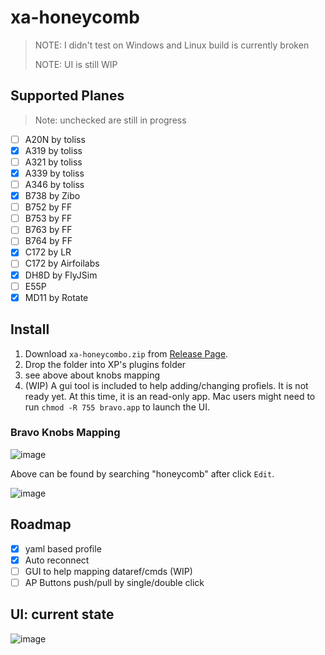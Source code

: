 # xa-honeycomb

>NOTE: I didn't test on Windows and Linux build is currently broken
>
>NOTE: UI is still WIP

## Supported Planes
> Note: unchecked are still in progress

- [ ] A20N by toliss
- [x] A319 by toliss
- [ ] A321 by toliss
- [x] A339 by toliss
- [ ] A346 by toliss
- [x] B738 by Zibo
- [ ] B752 by FF
- [ ] B753 by FF
- [ ] B763 by FF
- [ ] B764 by FF
- [x] C172 by LR
- [ ] C172 by Airfoilabs
- [x] DH8D by FlyJSim
- [ ] E55P
- [x] MD11 by Rotate

## Install

1. Download `xa-honeycombo.zip` from [Release Page](https://github.com/xairline/xa-honeycomb/releases/latest).
2. Drop the folder into XP's plugins folder
3. see above about knobs mapping
4. (WIP) A gui tool is included to help adding/changing profiels. It is not ready yet. At this time, it is an read-only app. Mac users might need to run `chmod -R 755 bravo.app` to launch the UI.

### Bravo Knobs Mapping
![image](https://github.com/user-attachments/assets/99477be6-2e40-4dc4-b57d-605c3d7457a0)

Above can be found by searching "honeycomb" after click `Edit`.


![image](https://github.com/user-attachments/assets/b0397f82-d074-4b14-aded-793a9c272b66)

## Roadmap
- [x] yaml based profile
- [x] Auto reconnect 
- [ ] GUI to help mapping dataref/cmds (WIP)
- [ ] AP Buttons push/pull by single/double click

## UI: current state

![image](https://github.com/user-attachments/assets/e787f605-ece9-4dc1-9dae-4f2d1ac7c4f9)
